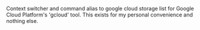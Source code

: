 Context switcher and command alias to google cloud storage list
for Google Cloud Platform's 'gcloud' tool.
This exists for my personal convenience and nothing else.
